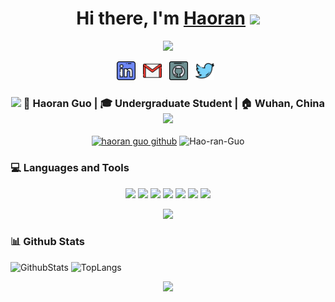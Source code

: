 <div align="center">
   <h1>Hi there, I'm <a href="https://hao-ran-guo.github.io">Haoran</a> <img src="https://media.giphy.com/media/hvRJCLFzcasrR4ia7z/giphy.gif" width="25px"> </h1>
   <img src="https://pronoun.cyou/x/y?subject=He&object=Him&height=20"> 
</div>

<p align='center'>
    <a href="https://www.linkedin.com/in/haoranguo/"><img height="30" src="./img/linkedin.png"></a>&nbsp;&nbsp;
    <a href="mailto:haoranguo.me@gmail.com"><img height="30" src="./img/gmail.png"></a>&nbsp;&nbsp;
    <a href="https://github.com/hao-ran-guo"><img height="30" src="./img/github.png"></a>&nbsp;&nbsp;
    <a href="https://twitter.com/haoranguome"><img height="30" src="./img/twitter.png"></a>&nbsp;&nbsp;
 </p>

<div align="center">
    <h3>
        <img src="https://media.giphy.com/media/WUlplcMpOCEmTGBtBW/giphy.gif" width="30"> 🙎 Haoran Guo | 🎓 Undergraduate Student | 🏠 Wuhan, China <img src="https://media.giphy.com/media/WUlplcMpOCEmTGBtBW/giphy.gif" width="30">
    </h3>
</div>

<p align="center">
   <a href="https://visitor-badge.glitch.me/badge?page_id=hao-ran-guo.hao.ran.guo"> <img alt="haoran guo github" src="https://visitor-badge.glitch.me/badge?page_id=hao-ran-guo.hao.ran.guo"></a>
   <img src="https://custom-icon-badges.herokuapp.com/github/last-commit/hao-ran-guo/hao-ran-guo" alt="Hao-ran-Guo"/>
</p>

### 💻 Languages and Tools

<p align="center">
  <a href="https://cplusplus.com/"><img src="https://img.shields.io/badge/C%2B%2B-00599C?logo=cplusplus&logoColor=fff&style=flat"></a>
  <a href="https://www.python.org"><img src="https://img.shields.io/badge/Python-3776AB?logo=python&logoColor=fff&style=flat"></a>
  <a href="https://www.linux.org/"><img src="https://img.shields.io/badge/Linux-FCC624?logo=linux&logoColor=000&style=flat"></a>
  <a href="https://www.ros.org/"><img src="https://img.shields.io/badge/ROS-A8B9CC?logo=ros&logoColor=fff&style=flat"></a>
  <a href="https://pytorch.org/"><img src="https://img.shields.io/badge/Pytorch-E34F26?logo=pytorch&logoColor=fff&style=flat"></a>
  <a href="https://code.visualstudio.com/"><img src="https://img.shields.io/badge/Visual%20Studio%20Code-007ACC?logo=visualstudiocode&logoColor=fff&style=flat"></a>
  <a href="https://github.com/"><img src="https://img.shields.io/badge/GitHub-181717?logo=github&logoColor=fff&style=flat"></a>
</p>
<p align="center">
  <img src="https://skillicons.dev/icons?i=cpp,python,matlab,ros,pytorch,ps,pr,ae,twitter,idea,git,vscode" />
</p>

### 📊 Github Stats
![GithubStats](https://github-readme-stats.vercel.app/api?username=Hao-ran-Guo&show_icons=true&theme=default&count_private=true)
![TopLangs](https://github-readme-stats.vercel.app/api/top-langs/?username=Hao-ran-Guo&layout=compact&theme=default&count_private=true)
<div align="center"> 
    <img src="https://activity-graph.herokuapp.com/graph?username=hao-ran-guo&theme=default" /> 
</div>




